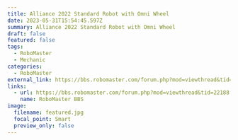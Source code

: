 ```yaml
---
title: Alliance 2022 Standard Robot with Omni Wheel
date: 2023-05-31T15:54:45.597Z
summary: Alliance 2022 Standard Robot with Omni Wheel
draft: false
featured: false
tags:
  - RoboMaster
  - Mechanic
categories:
  - RoboMaster
external_link: https://bbs.robomaster.com/forum.php?mod=viewthread&tid=22188
links:
  - url: https://bbs.robomaster.com/forum.php?mod=viewthread&tid=22188
    name: RoboMaster BBS
image:
  filename: featured.jpg
  focal_point: Smart
  preview_only: false
---
```

